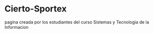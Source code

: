 # Cierto-Sportex
pagina creada  por los estudiantes del curso Sistemas y Tecnologia de la Informacion

